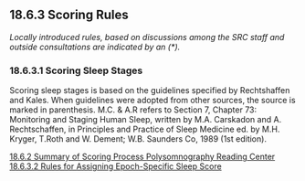 ## 18.6.3 Scoring Rules

_Locally introduced rules, based on discussions among the SRC staff and outside consultations are indicated by an (*)._

### 18.6.3.1 Scoring Sleep Stages

Scoring sleep stages is based on the guidelines specified by Rechtshaffen and Kales. When guidelines were adopted from other sources, the source is marked in parenthesis.  M.C. & A.R refers to Section 7, Chapter 73: Monitoring and Staging Human Sleep, written by M.A. Carskadon and A. Rechtschaffen, in Principles and Practice of Sleep Medicine ed. by M.H. Kryger, T.Roth and W. Dement; W.B. Saunders Co, 1989 (1st edition).


<div class="center">
<div class="btn-group">
  <a href=":pages_path:/manuals/psg-reading-center/18-06-02-scoring-rules.md" class="btn btn-default">
    <span class="glyphicon glyphicon-chevron-left"></span>
    18.6.2 Summary of Scoring Process
  </a>

  <a href=":pages_path:/manuals/psg-reading-center" class="btn btn-default">
    <span class="glyphicon glyphicon-chevron-up"></span>
    Polysomnography Reading Center
  </a>

  <a href=":pages_path:/manuals/psg-reading-center/18-06-03-02-rules-for-assigning-epoch-specific-sleep-score.md" class="btn btn-success">
    18.6.3.2 Rules for Assigning Epoch-Specific Sleep Score
    <span class="glyphicon glyphicon-chevron-right"></span>
  </a>
</div>
</div>
